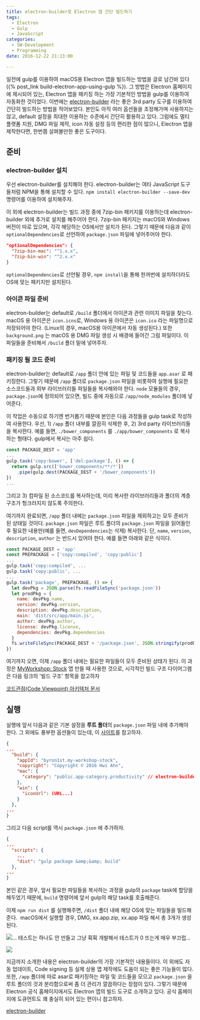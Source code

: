 ```yaml
---
title: electron-builder로 Electron 앱 간단 빌드하기
tags:
  - Electron
  - Gulp
  - JavaScript
categories:
  - SW-Development
  - Programming
date: 2016-12-22 21:13:00

---
```


일전에 gulp를 이용하여 macOS용 Electron 앱을 빌드하는 방법을 글로 남긴바 있다 ({% post_link build-electron-app-using-gulp %}). 그 방법은 Electron 홈페이지에 제시되어 있는, Electron 앱을 패키징 하는 가장 기본적인 방법을 gulp를 이용하여 자동화한 것이었다. 이번에는 [electron-builder](https://github.com/electron-userland/electron-builder) 라는 좋은 3rd party 도구를 이용하여 간단히 빌드하는 방법을 적어보았다. 본인도 아직 여러 옵션들을 조정해가며 사용하지는 않고, default 설정을 최대한 이용하는 수준에서 간단히 활용하고 있다. 그럼에도 멀티 플랫폼 지원, DMG 파일 제작, icon 자동 설정 등의 편리한 점이 많으니, Electron 앱을 제작한다면, 한번쯤 살펴볼만한 좋은 도구이다.<!--more-->

## 준비

### electron-builder 설치

우선 electron-builder를 설치해야 한다. electron-builder는 여타 JavaScript 도구들처럼 NPM을 통해 설치할 수 있다. `npm install electron-builder --save-dev` 명령어를 이용하여 설치해주자.

이 외에 electron-builder는 빌드 과정 중에 7zip-bin 패키지를 이용하는데 electron-builder 외에 추가로 설치를 해주어야 한다. 7zip-bin 패키지는 macOS와 Windows 버전이 따로 있으며, 각각 해당하는 OS에서만 설치가 된다. 그렇기 때문에 다음과 같이 `optionalDependencies`로 선언하여 `package.json` 파일에 넣어주어야 한다.

```json
"optionalDependencies": {
  "7zip-bin-mac": "^1.x.x",
  "7zip-bin-win": "^2.x.x"
}
```

`optionalDependencies`로 선언될 경우, `npm install`을 통해 한꺼번에 설치하더라도 OS에 맞는 패키지만 설치된다.

### 아이콘 파일 준비

electron-builder는 default로 `/build` 폴더에서 아이콘과 관련 이미지 파일을 찾는다. macOS 용 아이콘은 `icon.icns`로, Windows 용 아이콘은 `icon.ico` 라는 파일명으로 저장되어야 한다. (Linux의 경우, macOS용 아이콘에서 자동 생성된다.) 또한 `background.png` 는 macOS 용 DMG 파일 생성 시 배경에 들어간 그림 파일이다. 이 파일들을 준비해서 `/build` 폴더 밑에 넣어주자.

### 패키징 될 코드 준비

electron-builder는 default로 `/app` 폴더 안에 있는 파일 및 코드들을 `app.asar` 로 패키징한다. 그렇기 때문에 `/app` 폴더로 `package.json` 파일을 비롯하여 실행에 필요한 소스코드들과 외부 라이브러리들 파일들을 복사해와야 한다. `node` 모듈들의 경우, `package.json`에 정의되어 있으면, 빌드 중에 자동으로 `/app/node_modules` 폴더에 넣어준다.

이 작업은 수동으로 하기엔 번거롭기 때문에 본인은 다음 과정들을 gulp task로 작성하여 사용한다. 우선, 1) `/app` 폴더 내부를 깔끔히 삭제한 후, 2) 3rd party 라이브러리들을 복사한다. 예를 들면, `./bower_components` 를 `./app/bower_components` 로 복사하는 형태다. gulp에서 복사는 아주 쉽다.

```js
const PACKAGE_DEST = 'app'
...
gulp.task('copy:bower', ['del:package'], () => {
  return gulp.src(['bower_components/**/*'])
    .pipe(gulp.dest(PACKAGE_DEST + '/bower_components'))
})
...
```

그리고 3) 컴파일 된 소스코드를 복사하는데, 미리 복사한 라이브러리들과 폴더의 계층 구조가 헝크러지지 않도록 주의한다.

여기까지 완료되면, `/app` 폴더 내에는 `package.json` 파일을 제외하고는 모두 준비가 된 상태일 것이다. `package.json` 파일은 루트 폴더의 `package.json` 파일을 읽어들인 후 필요한 내용만(예를 들면, `devDependencies`는 삭제) 복사한다. 단, `name`, `version`, `description`, `author` 는 반드시 있어야 한다. 예를 들면 아래와 같은 식이다.

```js gulpfile.js
const PACKAGE_DEST = 'app'
const PREPACKAGE = ['copy:compiled', 'copy:public']
...
gulp.task('copy:compiled', ...
gulp.task('copy:public', ...
...
gulp.task('package', PREPACKAGE, () => {
  let devPkg = JSON.parse(fs.readFileSync('package.json'))
  let prodPkg = {
    name: devPkg.name,
    version: devPkg.version,
    description: devPkg.description,
    main: 'dist/src/app/main.js',
    author: devPkg.author,
    license: devPkg.license,
    dependencies: devPkg.dependencies
  }
  fs.writeFileSync(PACKAGE_DEST + '/package.json', JSON.stringify(prodPkg))
})
```

여기까지 오면, 이제 `/app` 폴더 내에는 필요한 파일들이 모두 준비된 상태가 된다. 이 과정은 [MyWorkshop: Stock](/myworkshop-stock/index.html) 앱 만들 때 사용한 것으로, 시각적인 빌드 구조 다이어그램은 다음 링크의 '빌드 구조' 항목을 참고하자

[코드관점(Code Viewpoint) 아키텍처 문서](https://github.com/byron1st/my-workshop-stock-doc/blob/master/code-viewpoint.md)

## 실행

실행에 앞서 다음과 같은 기본 설정을 **루트 폴더**의 `package.json` 파일 내에 추가해야 한다. 그 외에도 풍부한 옵션들이 있는데, 이 [사이트](https://github.com/electron-userland/electron-builder/wiki/Options)를 참고하자.

```json package.json
{
...
  "build": {
    "appId": "byron1st.my-workshop-stock",
    "copyright": "Copyright © 2016 Hwi Ahn",
    "mac": {
      "category": "public.app-category.productivity" // electron-builder 홈페이지 참고.
    },
    "win": {
      "iconUrl": (URL...)
    }
  },
...
}
```

그리고 다음 script를 역시 `package.json` 에 추가하자.

```json package.json
{
...
  "scripts": {
    ...
    "dist": "gulp package &amp;&amp; build"
  },
...
}
```

본인 같은 경우, 앞서 필요한 파일들을 복사하는 과정을 gulp의 `package` task에 할당을 해두었기 때문에, `build` 명령어에 앞서 gulp의 해당 task를 호출해준다.

이제 `npm run dist` 를 실행해주면, `/dist` 폴더 내에 해당 OS에 맞는 파일들을 빌드해준다.  macOS에서 실행할 경우, DMG, xx.app.zip, xx.app 파일 해서 총 3개가 생성된다.

![... 테스트는 하나도 안 만들고 그냥 휙휙 개발해서 테스트가 0 뜨는게 매우 부끄럽...](build-processing.png)

![](build-result.png)

지금까지 소개한 내용은 electron-builder의 가장 기본적인 내용들이다. 이 외에도 자동 업데이트, Code signing 등 실제 상용 앱 제작에도 도움이 되는 좋은 기능들이 많다. 또한, `/app` 폴더에 따로 asar로 패키징하는 파일 및 코드들을 모으고 `package.json` 을 루트 폴더의 것과 분리함으로써 좀 더 관리가 깔끔하다는 장점이 있다. 그렇기 때문에 Electron 공식 홈페이지에서도 Electron 앱의 빌드 도구로 소개하고 있다. 공식 홈페이지에 도큐먼트도 꽤 충실히 되어 있는 편이니 참고하자.

[electron-builder](https://github.com/electron-userland/electron-builder)
